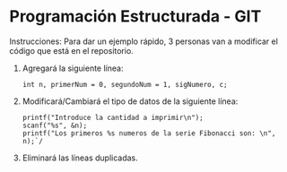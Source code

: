 # Programación Estructurada - GIT

Instrucciones:
Para dar un ejemplo rápido, 3 personas van a modificar el código que está en el repositorio. 

 1. Agregará la siguiente línea:

    `int n, primerNum = 0, segundoNum = 1, sigNumero, c;`

2.	Modificará/Cambiará el tipo de datos de la siguiente línea:

        printf("Introduce la cantidad a imprimir\n");
        scanf("%s", &n);
        printf("Los primeros %s numeros de la serie Fibonacci son: \n", n);`/
 
3.	Eliminará las líneas duplicadas.
